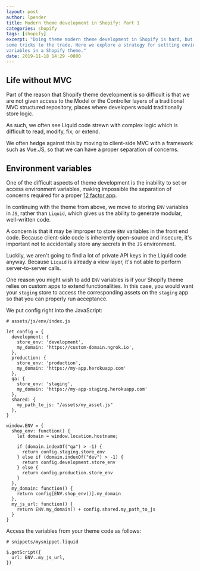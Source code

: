 ```yaml
---
layout: post
author: lpender
title: Modern theme development in Shopify: Part 1
categories: shopify
tags: [shopify]
excerpt: "Doing theme modern theme development in Shopify is hard, but there are
some tricks to the trade. Here we explore a strategy for settting environment
variables in a Shopify theme."
date: 2019-11-18 14:29 -0800
---
```


## Life without MVC

Part of the reason that Shopify theme development is so difficult is that we are
not given access to the Model or the Controller layers of a traditional MVC
structured repository, places where developers would traditionally store logic.

As such, we often see Liquid code strewn with complex logic which is difficult
to read, modify, fix, or extend.

We often hedge against this by moving to client-side MVC with a framework such
as Vue.JS, so that we can have a proper separation of concerns.

## Environment variables

One of the difficult aspects of theme development is the inability to set or
access environment variables, making impossible the separation of concerns
required for a proper [12 factor app](https://12factor.net/).

In continuing with the theme from above, we move to storing `ENV` variables in
`JS`, rather than `Liquid`, which gives us the ability to generate modular,
well-written code.

A concern is that it may be improper to store `ENV` variables in the front end
code. Because client-side code is inherently open-source and insecure, it's
important not to accidentally store any secrets in the `JS` environment.

Luckily, we aren't going to find a lot of private API keys in the Liquid code
anyway. Because `Liquid` is already a view layer, it's not able to perform
server-to-server calls.

One reason you might wish to add `ENV` variables is if your Shopify theme relies
on custom apps to extend functionalities. In this case, you would want your
`staging` store to access the corresponding assets on the `staging` app so that
you can properly run acceptance.

We put config right into the JavaScript:

```
# assets/js/env/index.js

let config = {
  development: {
    store_env: 'development',
    my_domain: 'https://custom-domain.ngrok.io',
  },
  production: {
    store_env: 'production',
    my_domain: 'https://my-app.herokuapp.com'
  },
  qa: {
    store_env: 'staging',
    my_domain: 'https://my-app-staging.herokuapp.com'
  },
  shared: {
    my_path_to_js: "/assets/my_asset.js"
  },
}

window.ENV = {
  shop_env: function() {
    let domain = window.location.hostname;

    if (domain.indexOf("qa") > -1) {
      return config.staging.store_env
    } else if (domain.indexOf("dev") > -1) {
      return config.development.store_env
    } else {
      return config.production.store_env
    }
  },
  my_domain: function() {
    return config[ENV.shop_env()].my_domain
  },
  my_js_url: function() {
    return ENV.my_domain() + config.shared.my_path_to_js
  }
}
```

Access the variables from your theme code as follows:

```
# snippets/mysnippet.liquid

$.getScript({
  url: ENV..my_js_url,
})
```

